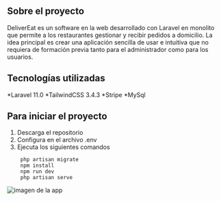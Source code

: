 
## Sobre el proyecto

DeliverEat es un software en la web desarrollado con Laravel en monolito que permite a los restaurantes gestionar y recibir pedidos a domicilio. La idea principal es crear una aplicación sencilla de usar e intuitiva que no requiera de formación previa tanto para el administrador como para los usuarios.

## Tecnologías utilizadas

*Laravel 11.0
*TailwindCSS 3.4.3
*Stripe
*MySql

## Para iniciar el proyecto

1. Descarga el repositorio
2. Configura en el archivo .env
3. Ejecuta los siguientes comandos
   ```
    php artisan migrate
    npm install
    npm run dev
    php artisan serve
    ```

![imagen de la app](readMeImages/app.png)

